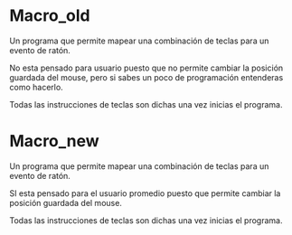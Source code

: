 # Macro_old 

Un programa que permite mapear una combinación de teclas para un evento de ratón.

No esta pensado para usuario puesto que no permite cambiar la posición guardada del mouse, pero si sabes un poco de programación entenderas como hacerlo.

Todas las instrucciones de teclas son dichas una vez inicias el programa.

# Macro_new

Un programa que permite mapear una combinación de teclas para un evento de ratón.

SI esta pensado para el usuario promedio puesto que permite cambiar la posición guardada del mouse.

Todas las instrucciones de teclas son dichas una vez inicias el programa.
